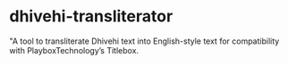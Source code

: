 # dhivehi-transliterator
"A tool to transliterate Dhivehi text into English-style text for compatibility with PlayboxTechnology’s Titlebox.
